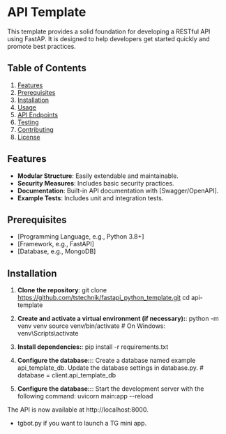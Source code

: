 # API Template

This template provides a solid foundation for developing a RESTful API using FastAP. It is designed to help developers get started quickly and promote best practices.

## Table of Contents

1. [Features](#features)
2. [Prerequisites](#prerequisites)
3. [Installation](#installation)
4. [Usage](#usage)
5. [API Endpoints](#api-endpoints)
6. [Testing](#testing)
7. [Contributing](#contributing)
8. [License](#license)

## Features

- **Modular Structure**: Easily extendable and maintainable.
- **Security Measures**: Includes basic security practices.
- **Documentation**: Built-in API documentation with [Swagger/OpenAPI].
- **Example Tests**: Includes unit and integration tests.

## Prerequisites

- [Programming Language, e.g., Python 3.8+]
- [Framework, e.g., FastAPI]
- [Database, e.g., MongoDB]

## Installation

1. **Clone the repository**:
   git clone https://github.com/tstechnik/fastapi_python_template.git
   cd api-template

2. **Create and activate a virtual environment (if necessary):**:
python -m venv venv
source venv/bin/activate  # On Windows: venv\Scripts\activate

3. **Install dependencies:**:
pip install -r requirements.txt

4. **Configure the database::**:
Create a database named example api_template_db.
Update the database settings in database.py. # database = client.api_template_db

5. **Configure the database::**:
Start the development server with the following command:
uvicorn main:app --reload

The API is now available at http://localhost:8000.

+ tgbot.py if you want to launch a TG mini app.